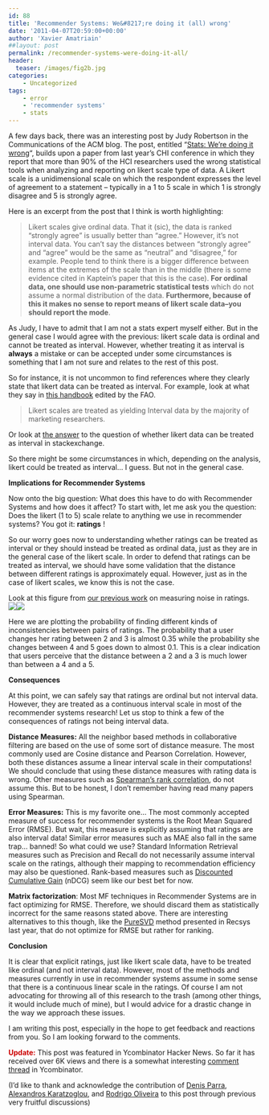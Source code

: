```yaml
---
id: 88
title: 'Recommender Systems: We&#8217;re doing it (all) wrong'
date: '2011-04-07T20:59:00+00:00'
author: 'Xavier Amatriain'
##layout: post
permalink: /recommender-systems-were-doing-it-all/
header:
  teaser: /images/fig2b.jpg
categories:
    - Uncategorized
tags:
    - error
    - 'recommender systems'
    - stats
---
```


A few days back, there was an interesting post by Judy Robertson in the Communications of the ACM blog. The post, entitled “[Stats: We’re doing it wrong](http://cacm.acm.org/blogs/blog-cacm/107125-stats-were-doing-it-wrong/fulltext)“, builds upon a paper from last year’s CHI conference in which they report that more than 90% of the HCI researchers used the wrong statistical tools when analyzing and reporting on likert scale type of data. A Likert scale is a unidimensional scale on which the respondent expresses the level of agreement to a statement – typically in a 1 to 5 scale in which 1 is strongly disagree and 5 is strongly agree.

Here is an excerpt from the post that I think is worth highlighting:

> Likert scales give ordinal data. That it (sic), the data is ranked “strongly agree” is usually better than “agree.” However, it’s not interval data. You can’t say the distances between “strongly agree” and “agree” would be the same as “neutral” and “disagree,” for example. People tend to think there is a bigger difference between items at the extremes of the scale than in the middle (there is some evidence cited in Kaptein’s paper that this is the case). **For ordinal data, one should use non-parametric statistical tests** which do not assume a normal distribution of the data. **Furthermore, because of this it makes no sense to report means of likert scale data–you should report the mode**.

As Judy, I have to admit that I am not a stats expert myself either. But in the general case I would agree with the previous: likert scale data is ordinal and cannot be treated as interval. However, whether treating it as interval is <span style="font-weight: bold;">always</span> a mistake or can be accepted under some circumstances is something that I am not sure and relates to the rest of this post.

So for instance, it is not uncommon to find references where they clearly state that likert data can be treated as interval. For example, look at what they say in [this handbook](http://www.fao.org/docrep/W3241E/w3241e04.htm) edited by the FAO.

> Likert scales are treated as yielding Interval data by the majority of marketing researchers.

Or look at [the answer](http://stats.stackexchange.com/questions/10/under-what-conditions-should-likert-scales-be-used-as-ordinal-or-interval-data) to the question of whether likert data can be treated as interval in stackexchange.

So there might be some circumstances in which, depending on the analysis, likert could be treated as interval… I guess. But not in the general case.

<span style="font-weight: bold;">Implications for Recommender Systems</span>

Now onto the big question: What does this have to do with Recommender Systems and how does it affect? To start with, let me ask you the question: Does the likert (1 to 5) scale relate to anything we use in recommender systems? You got it: <span style="font-weight: bold;">ratings</span> !

So our worry goes now to understanding whether ratings can be treated as interval or they should instead be treated as ordinal data, just as they are in the general case of the likert scale. In order to defend that ratings can be treated as interval, we should have some validation that the distance between different ratings is approximately equal. However, just as in the case of likert scales, we know this is not the case.

Look at this figure from [our previous work](http://localhost:8080/wordpress/2009/04/i-like-it-i-like-it-not-or-how-miss.html) on measuring noise in ratings.  
![](file:///home/xavier/Sandbox/data/articles/xamat_UMAP09/figs/fig2b.jpg)[![](http://localhost:8080/wordpress/wp-content/uploads/2011/04/fig2b.jpg)](http://4.bp.blogspot.com/-0BzBRalrIDo/TZ4xEitd5EI/AAAAAAAAAKs/1l2M5Og6dEo/s1600/fig2b.jpg)

Here we are plotting the probability of finding different kinds of inconsistencies between pairs of ratings. The probability that a user changes her rating between 2 and 3 is almost 0.35 while the probability she changes between 4 and 5 goes down to almost 0.1. This is a clear indication that users perceive that the distance between a 2 and a 3 is much lower than between a 4 and a 5.

<span style="font-weight: bold;">Consequences</span>

At this point, we can safely say that ratings are ordinal but not interval data. However, they are treated as a continuous interval scale in most of the recommender systems research! Let us stop to think a few of the consequences of ratings not being interval data.

<span style="font-weight: bold;">Distance Measures:</span> All the neighbor based methods in collaborative filtering are based on the use of some sort of distance measure. The most commonly used are Cosine distance and Pearson Correlation. However, both these distances assume a linear interval scale in their computations! We should conclude that using these distance measures with rating data is wrong. Other measures such as [Spearman’s rank correlation](http://en.wikipedia.org/wiki/Spearman%27s_rank_correlation_coefficient), do not assume this. But to be honest, I don’t remember having read many papers using Spearman.

<span style="font-weight: bold;">Error Measures:</span> This is my favorite one… The most commonly accepted measure of success for recommender systems is the Root Mean Squared Error (RMSE). But wait, this measure is explicitly assuming that ratings are also interval data! Similar error measures such as MAE also fall in the same trap… banned! So what could we use? Standard Information Retrieval measures such as Precision and Recall do not necessarily assume interval scale on the ratings, although their mapping to recommendation efficiency may also be questioned. Rank-based measures such as [Discounted Cumulative Gain](http://en.wikipedia.org/wiki/Discounted_cumulative_gain) (nDCG) seem like our best bet for now.

<span style="font-weight: bold;">Matrix factorization</span>: Most MF techniques in Recommender Systems are in fact optimizing for RMSE. Therefore, we should discard them as statistically incorrect for the same reasons stated above. There are interesting alternatives to this though, like the [PureSVD](http://research.yahoo.com/files/recsys2010_submission_150.pdf) method presented in Recsys last year, that do not optimize for RMSE but rather for ranking.

<span style="font-weight: bold;">Conclusion</span>

It is clear that explicit ratings, just like likert scale data, have to be treated like ordinal (and not interval data). However, most of the methods and measures currently in use in recommender systems assume in some sense that there is a continuous linear scale in the ratings. Of course I am not advocating for throwing all of this research to the trash (among other things, it would include much of mine), but I would advice for a drastic change in the way we approach these issues.

I am writing this post, especially in the hope to get feedback and reactions from you. So I am looking forward to the comments.

<span style="color: rgb(204, 0, 0); font-weight: bold;">Update:</span> This post was featured in Ycombinator Hacker News. So far it has received over 6K views and there is a somewhat interesting [comment thread](http://news.ycombinator.com/item?id=2423313) in Ycombinator.

(I’d like to thank and acknowledge the contribution of [Denis Parra](http://www.sis.pitt.edu/%7Edparra/), [Alexandros Karatzoglou](http://www.ci.tuwien.ac.at/%7Ealexis/Welcome.html), and [Rodrigo Oliveira](http://www.ic.unicamp.br/%7Eoliveira/) to this post through previous very fruitful discussions)
